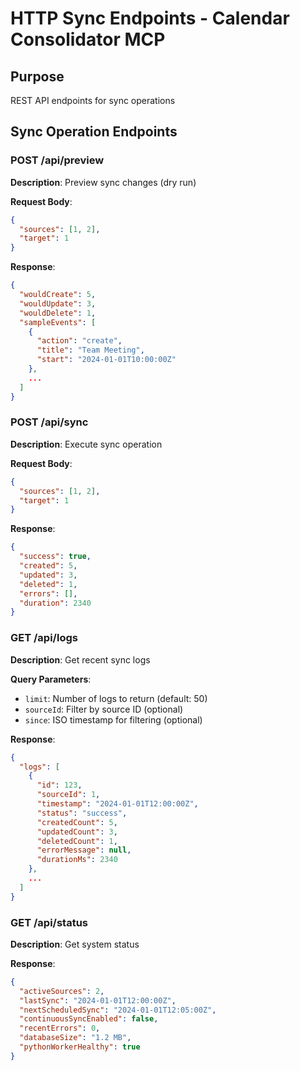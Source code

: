 # HTTP Sync Endpoints - Calendar Consolidator MCP

## Purpose
REST API endpoints for sync operations

## Sync Operation Endpoints

### POST /api/preview
**Description**: Preview sync changes (dry run)

**Request Body**:
```json
{
  "sources": [1, 2],
  "target": 1
}
```

**Response**:
```json
{
  "wouldCreate": 5,
  "wouldUpdate": 3,
  "wouldDelete": 1,
  "sampleEvents": [
    {
      "action": "create",
      "title": "Team Meeting",
      "start": "2024-01-01T10:00:00Z"
    },
    ...
  ]
}
```

### POST /api/sync
**Description**: Execute sync operation

**Request Body**:
```json
{
  "sources": [1, 2],
  "target": 1
}
```

**Response**:
```json
{
  "success": true,
  "created": 5,
  "updated": 3,
  "deleted": 1,
  "errors": [],
  "duration": 2340
}
```

### GET /api/logs
**Description**: Get recent sync logs

**Query Parameters**:
- `limit`: Number of logs to return (default: 50)
- `sourceId`: Filter by source ID (optional)
- `since`: ISO timestamp for filtering (optional)

**Response**:
```json
{
  "logs": [
    {
      "id": 123,
      "sourceId": 1,
      "timestamp": "2024-01-01T12:00:00Z",
      "status": "success",
      "createdCount": 5,
      "updatedCount": 3,
      "deletedCount": 1,
      "errorMessage": null,
      "durationMs": 2340
    },
    ...
  ]
}
```

### GET /api/status
**Description**: Get system status

**Response**:
```json
{
  "activeSources": 2,
  "lastSync": "2024-01-01T12:00:00Z",
  "nextScheduledSync": "2024-01-01T12:05:00Z",
  "continuousSyncEnabled": false,
  "recentErrors": 0,
  "databaseSize": "1.2 MB",
  "pythonWorkerHealthy": true
}
```
